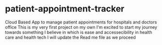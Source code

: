 # patient-appointment-tracker
Cloud Based App to manage patient appointments for hospitals and doctors office
This is my very first project on my own I'm excited to start my journey towards something I believe in which is ease and accessecibility in health care and health tech
I will update the Read me file as we proceed
